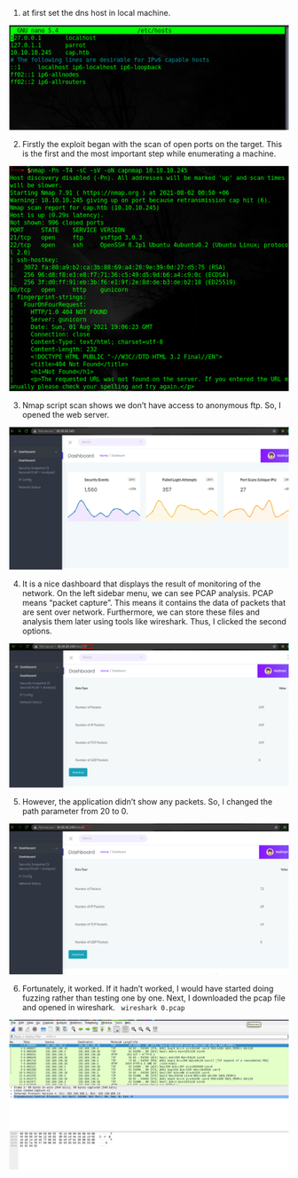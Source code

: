 
1. at first set the dns host in local machine.

![task 1](https://github.com/geeksniper/hack-the-box-writeup/blob/76cab619b9e6a85172279da83c03124dfb0505b9/cap/cap-images/01.setdnshost.png)

2. Firstly the exploit began with the scan of open ports on the target. This is the first and the most important step while enumerating a machine.

![task 2](https://github.com/geeksniper/hack-the-box-writeup/blob/76cab619b9e6a85172279da83c03124dfb0505b9/cap/cap-images/02.nmapscan.png)

3. Nmap script scan shows we don’t have access to anonymous ftp. So, I opened the web server.

![task 3](https://github.com/geeksniper/hack-the-box-writeup/blob/76cab619b9e6a85172279da83c03124dfb0505b9/cap/cap-images/03.webview.png)

4. It is a nice dashboard that displays the result of monitoring of the network. On the left sidebar menu, we can see PCAP analysis. PCAP means “packet capture”. This means it contains the data of packets that are sent over network. Furthermore, we can store these files and analysis them later using tools like wireshark. Thus, I clicked the second options.

![task 4](https://github.com/geeksniper/hack-the-box-writeup/blob/76cab619b9e6a85172279da83c03124dfb0505b9/cap/cap-images/04.clicksecondoption.png)

5. However, the application didn’t show any packets. So, I changed the path parameter from 20 to 0.

![task 5](https://github.com/geeksniper/hack-the-box-writeup/blob/4930556dce96ba078624173073f2ee5e6480b783/cap/cap-images/05.path0.png)

6. Fortunately, it worked. If it hadn’t worked, I would have started doing fuzzing rather than testing one by one. Next, I downloaded the pcap file and opened in wireshark.
` wireshark 0.pcap`

![task 6](https://github.com/geeksniper/hack-the-box-writeup/blob/4930556dce96ba078624173073f2ee5e6480b783/cap/cap-images/06.open-with-wireshark.png)






